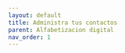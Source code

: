 ```yaml
---
layout: default
title: Administra tus contactos
parent: Alfabetizacion digital
nav_order: 1
---
```

